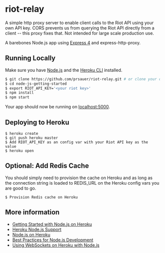 # riot-relay

A simple http proxy server to enable client calls to the Riot API using your own API key. CORS prevents us from querying the Riot API directly from a client -- this proxy fixes that. Not intended for large scale production use.

A barebones Node.js app using [Express 4](http://expressjs.com/) and express-http-proxy.

## Running Locally

Make sure you have [Node.js](http://nodejs.org/) and the [Heroku CLI](https://cli.heroku.com/) installed.

```sh
$ git clone https://github.com/prsauer/riot-relay.git # or clone your own fork
$ cd node-js-getting-started
$ export RIOT_API_KEY='<your riot key>'
$ npm install
$ npm start
```

Your app should now be running on [localhost:5000](http://localhost:5000/).

## Deploying to Heroku

```
$ heroku create
$ git push heroku master
$ Add RIOT_API_KEY as an config var with your Riot API key as the value 
$ heroku open
```

## Optional: Add Redis Cache

You should simply need to provision the cache on Heroku and as long as the connection string is loaded to REDIS_URL on the Heroku config vars you are good to go.
```
$ Provision Redis cache on Heroku
```

## More information

- [Getting Started with Node.js on Heroku](https://devcenter.heroku.com/articles/getting-started-with-nodejs)
- [Heroku Node.js Support](https://devcenter.heroku.com/articles/nodejs-support)
- [Node.js on Heroku](https://devcenter.heroku.com/categories/nodejs)
- [Best Practices for Node.js Development](https://devcenter.heroku.com/articles/node-best-practices)
- [Using WebSockets on Heroku with Node.js](https://devcenter.heroku.com/articles/node-websockets)
